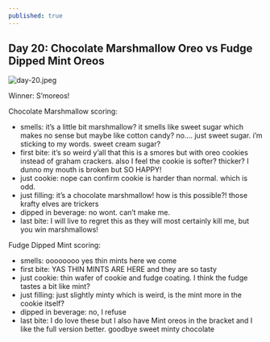 ```yaml
---
published: true
---
```

## Day 20: Chocolate Marshmallow Oreo vs Fudge Dipped Mint Oreos

![day-20.jpeg]({{site.baseurl}}/media/day-20.jpeg)

Winner: S’moreos!

Chocolate Marshmallow scoring:
- smells: it’s a little bit marshmallow? it smells like sweet sugar which makes no sense but maybe like cotton candy? no…. just sweet sugar. i’m sticking to my words. sweet cream sugar?
- first bite: it’s so weird y’all that this is a smores but with oreo cookies instead of graham crackers. also I feel the cookie is softer? thicker? I dunno my mouth is broken but SO HAPPY!
- just cookie: nope can confirm cookie is harder than normal. which is odd.
- just filling:  it’s a chocolate marshmallow! how is this possible?! those krafty elves are trickers
- dipped in beverage: no wont. can’t make me.
- last bite:  I will live to regret this as they will most certainly kill me, but you win marshmallows!

Fudge Dipped Mint scoring:
- smells: oooooooo yes thin mints here we come
- first bite: YAS THIN MINTS ARE HERE and they are so tasty
- just cookie: thin wafer of cookie and fudge coating. I think the fudge tastes a bit like mint?
- just filling:  just slightly minty which is weird, is the mint more in the cookie itself?
- dipped in beverage: no, I refuse
- last bite:  I do love these but I also have Mint oreos in the bracket and I like the full version better. goodbye sweet minty chocolate
